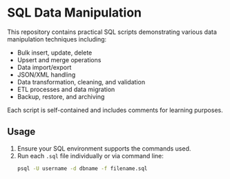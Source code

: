 # SQL Data Manipulation

This repository contains practical SQL scripts demonstrating various data manipulation techniques including:

- Bulk insert, update, delete
- Upsert and merge operations
- Data import/export
- JSON/XML handling
- Data transformation, cleaning, and validation
- ETL processes and data migration
- Backup, restore, and archiving

Each script is self-contained and includes comments for learning purposes.

## Usage

1. Ensure your SQL environment supports the commands used.
2. Run each `.sql` file individually or via command line:
   ```bash
   psql -U username -d dbname -f filename.sql
